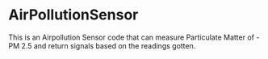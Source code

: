 # AirPollutionSensor

This is an Airpollution Sensor code that can measure Particulate Matter of - PM 2.5 and return signals based on the readings gotten.
